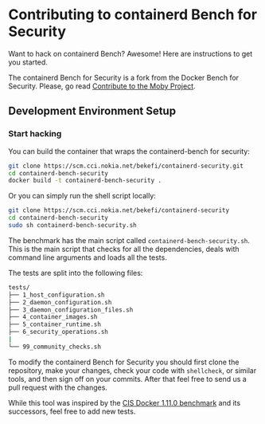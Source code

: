 # Contributing to containerd Bench for Security

Want to hack on containerd Bench? Awesome! Here are instructions to get you
started.

The containerd Bench for Security is a fork from the Docker Bench for Security.
Please, go read
[Contribute to the Moby Project](https://github.com/moby/moby/blob/master/CONTRIBUTING.md).

## Development Environment Setup

### Start hacking

You can build the container that wraps the containerd-bench for security:

```sh
git clone https://scm.cci.nokia.net/bekefi/containerd-security.git
cd containerd-bench-security
docker build -t containerd-bench-security .
```

Or you can simply run the shell script locally:

```sh
git clone https://scm.cci.nokia.net/bekefi/containerd-security
cd containerd-bench-security
sudo sh containerd-bench-security.sh
```

The benchmark has the main script called `containerd-bench-security.sh`.
This is the main script that checks for all the dependencies, deals with
command line arguments and loads all the tests.

The tests are split into the following files:

```sh
tests/
├── 1_host_configuration.sh
├── 2_daemon_configuration.sh
├── 3_daemon_configuration_files.sh
├── 4_container_images.sh
├── 5_container_runtime.sh
├── 6_security_operations.sh
|
└── 99_community_checks.sh
```

To modify the containerd Bench for Security you should first clone the repository,
make your changes, check your code with `shellcheck`, or similar tools, and
then sign off on your commits. After that feel free to send us a pull request
with the changes.

While this tool was inspired by the [CIS Docker 1.11.0 benchmark](https://www.cisecurity.org/benchmark/docker/)
and its successors, feel free to add new tests.

